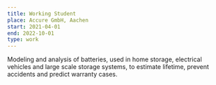 ```yaml
---
title: Working Student
place: Accure GmbH, Aachen
start: 2021-04-01
end: 2022-10-01
type: work
---
```


Modeling and analysis of batteries, used in home storage, electrical vehicles and large scale storage systems, to estimate lifetime, prevent accidents and predict warranty cases.